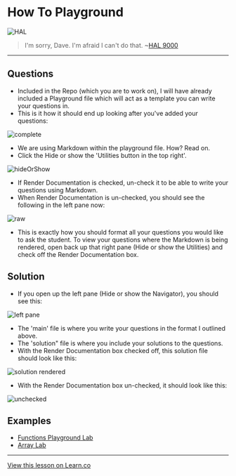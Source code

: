 # How To Playground

![HAL](http://i.imgur.com/48iTo2B.png?1)




> I'm sorry, Dave. I'm afraid I can't do that. ~[HAL 9000](https://en.wikipedia.org/wiki/HAL_9000)
 

----

## Questions
 
* Included in the Repo (which you are to work on), I will have already included a Playground file which will act as a template you can write your questions in.
* This is it how it should end up looking after you've added your questions:

![complete](http://i.imgur.com/pjYcK8G.png?1)

* We are using Markdown within the playground file. How? Read on.
* Click the Hide or show the 'Utilities button in the top right'.

![hideOrShow](http://i.imgur.com/oBqndVZ.png?1)

* If Render Documentation is checked, un-check it to be able to write your questions using Markdown.
* When Render Documentation is un-checked, you should see the following in the left pane now:

![raw](http://i.imgur.com/whGgTMS.png?1)

* This is exactly how you should format all your questions you would like to ask the student. To view your questions where the Markdown is being rendered, open back up that right pane (Hide or show the Utilities) and check off the Render Documentation box.


## Solution

* If you open up the left pane (Hide or show the Navigator), you should see this:

![left pane](http://i.imgur.com/d41YoyH.png?1)

* The 'main' file is where you write your questions in the format I outlined above.
* The 'solution" file is where you include your solutions to the questions.
* With the Render Documentation box checked off, this solution file should look like this:

![solution rendered](http://i.imgur.com/7v8YApK.png?1)

* With the Render Documentation box un-checked, it should look like this:

![unchecked](http://i.imgur.com/armkLKg.png?1)

## Examples

* [Functions Playground Lab](https://github.com/learn-co-curriculum/swift-allAboutFunctions-lab)
* [Array Lab](https://github.com/learn-co-curriculum/swift-arrays-lab)


----
 
<a href='https://learn.co/lessons/HowToCreatePlayground' data-visibility='hidden'>View this lesson on Learn.co</a>
